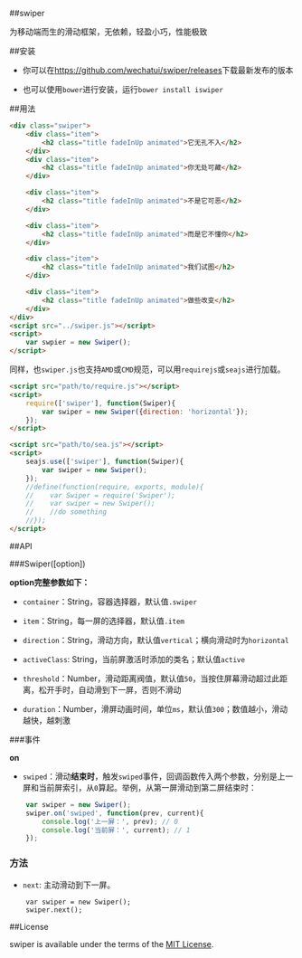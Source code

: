 ##swiper

为移动端而生的滑动框架，无依赖，轻盈小巧，性能极致

##安装

- 你可以在<https://github.com/wechatui/swiper/releases>下载最新发布的版本

- 也可以使用`bower`进行安装，运行`bower install iswiper`

##用法

```html
<div class="swiper">
    <div class="item">
        <h2 class="title fadeInUp animated">它无孔不入</h2>
    </div>
    <div class="item">
        <h2 class="title fadeInUp animated">你无处可藏</h2>
    </div>

    <div class="item">
        <h2 class="title fadeInUp animated">不是它可恶</h2>
    </div>

    <div class="item">
        <h2 class="title fadeInUp animated">而是它不懂你</h2>
    </div>

    <div class="item">
        <h2 class="title fadeInUp animated">我们试图</h2>
    </div>

    <div class="item">
        <h2 class="title fadeInUp animated">做些改变</h2>
    </div>
</div>
<script src="../swiper.js"></script>
<script>
    var swpier = new Swiper();
</script>
```

同样，也`swiper.js`也支持`AMD`或`CMD`规范，可以用`requirejs`或`seajs`进行加载。

```html
<script src="path/to/require.js"></script>
<script>
    require(['swiper'], function(Swiper){
        var swiper = new Swiper({direction: 'horizontal'});
    });
</script>
```

```html
<script src="path/to/sea.js"></script>
<script>
    seajs.use(['swiper'], function(Swiper){
        var swiper = new Swiper();
    });
    //define(function(require, exports, module){
    //    var Swiper = require('Swiper');
    //    var swiper = new Swiper();
    //    //do something
    //});
</script>
```

##API

###Swiper([option])

**option完整参数如下：**

- `container`：String，容器选择器，默认值`.swiper`

- `item`：String，每一屏的选择器，默认值`.item`

- `direction`：String，滑动方向，默认值`vertical`；横向滑动时为`horizontal`

- `activeClass`: String，当前屏激活时添加的类名；默认值`active`

- `threshold`：Number，滑动距离阀值，默认值`50`，当按住屏幕滑动超过此距离，松开手时，自动滑到下一屏，否则不滑动

- `duration`：Number，滑屏动画时间，单位`ms`，默认值`300`；数值越小，滑动越快，越刺激


###事件

**on**

- `swiped`：滑动**结束时**，触发`swiped`事件，回调函数传入两个参数，分别是上一屏和当前屏索引，从`0`算起。举例，从第一屏滑动到第二屏结束时：

```javascript
    var swiper = new Swiper();
    swiper.on('swiped', function(prev, current){
        console.log('上一屏：', prev); // 0
        console.log('当前屏：', current); // 1
    });
```

### 方法

- `next`: 主动滑动到下一屏。

```
    var swiper = new Swiper();
    swiper.next();
```

##License

swiper is available under the terms of the [MIT License](http://www.opensource.org/licenses/mit-license.php).
